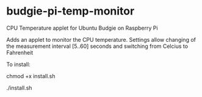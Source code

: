 # budgie-pi-temp-monitor
CPU Temperature applet for Ubuntu Budgie on Raspberry Pi

Adds an applet to monitor the CPU temperature.
Settings allow changing of the measurement interval [5..60] seconds and switching from Celcius to Fahrenheit

To install:

chmod +x install.sh

./install.sh
